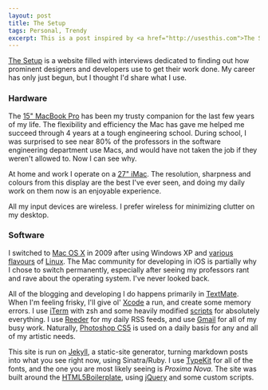 ```yaml
---
layout: post
title: The Setup
tags: Personal, Trendy
excerpt: This is a post inspired by <a href="http://usesthis.com">The Setup</a>, a website filled with interviews dedicated to finding out how prominent designers and developers use to get their work done. Learn more about the software and hardware I use.
---
```


[The Setup](http://usesthis.com/) is a website filled with interviews dedicated to finding out how prominent designers and developers use to get their work done. My career has only just begun, but I thought I'd share what I use.

### Hardware

The [15" MacBook Pro](http://www.apple.com/macbookpro/) has been my trusty companion for the last few years of my life. The flexibility and efficiency the Mac has gave me helped me succeed through 4 years at a tough engineering school. During school, I was surprised to see near 80% of the professors in the software engineering department use Macs, and would have not taken the job if they weren't allowed to. Now I can see why.

At home and work I operate on a [27" iMac](http://www.apple.com/imac/). The resolution, sharpness and colours from this display are the best I've ever seen, and doing my daily work on them now is an enjoyable experience.

All my input devices are wireless. I prefer wireless for minimizing clutter on my desktop. 

### Software

I switched to [Mac OS X](http://www.apple.com/macosx/) in 2009 after using Windows XP and [various](http://www.gentoo.org/) [flavours](http://www.ubuntu.com/) of [Linux](http://www.debian.org/). The Mac community for developing in iOS is partially why I chose to switch permanently, especially after seeing my professors rant and rave about the operating system. I've never looked back.

All of the blogging and developing I do happens primarily in [TextMate](http://macromates.com/). When I'm feeling frisky, I'll give ol' [Xcode](http://developer.apple.com/tools/xcode/) a run, and create some memory errors. I use [iTerm](http://iterm.com) with zsh and some heavily modified [scripts](http://github.com/dpick/) for absolutely everything. I use [Reeder](http://reeder.com) for my daily RSS feeds, and use [Gmail](http://gmail.com) for all of my busy work. Naturally, [Photoshop CS5](http://adobe.com) is used on a daily basis for any and all of my artistic needs.

This site is run on [Jekyll](http://jekyllrb.com), a static-site generator, turning markdown posts into what you see right now, using Sinatra/Ruby. I use [TypeKit](http://typekit.com) for all of the fonts, and the one you are most likely seeing is _Proxima Nova_. The site was built around the [HTML5Boilerplate](http://html5boilerplate.com), using [jQuery](http://jquery.com) and some custom scripts.